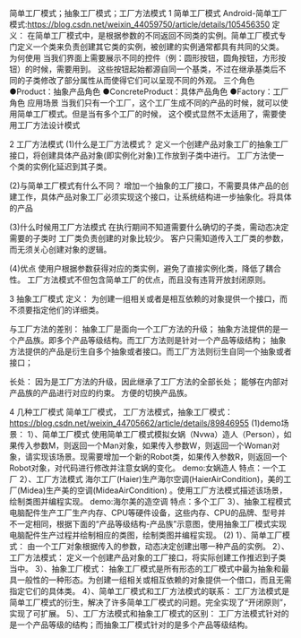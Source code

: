 简单工厂模式；抽象工厂模式；工厂方法模式
1 简单工厂模式
Android-简单工厂模式:https://blog.csdn.net/weixin_44059750/article/details/105456350
定义：
在简单工厂模式中，是根据参数的不同返回不同类的实例。简单工厂模式专门定义一个类来负责创建其它类的实例，被创建的实例通常都具有共同的父类。
为何使用
当我们界面上需要展示不同的控件（例：圆形按钮，圆角按钮，方形按钮）的时候，需要用到。
这些按钮起始都源自同一个基类，不过在继承基类后不同的子类修改了部分属性从而使得它们可以呈现不同的外观。
三个角色
●Product：抽象产品角色
●ConcreteProduct：具体产品角色
●Factory：工厂角色
应用场景
当我们只有一个工厂，这个工厂生成不同的产品的时候，就可以使用简单工厂模式。但是当有多个工厂的时候，
这个模式显然不太适用了，需要使用工厂方法设计模式

2 工厂方法模式
(1)什么是工厂方法模式？
定义一个创建产品对象工厂的抽象工厂接口，将创建具体产品对象(即实例化对象)工作放到子类中进行。
工厂方法使一个类的实例化延迟到其子类。

(2)与简单工厂模式有什么不同？
增加一个抽象的工厂接口，不需要具体产品的创建工作，具体产品对象工厂必须实现这个接口，让系统结构进一步抽象化。将具体的产品

(3)什么时候用工厂方法模式
在执行期间不知道需要什么确切的子类，需动态决定需要的子类时
工厂类负责创建的对象比较少。
客户只需知道传入工厂类的参数，而无须关心创建对象的逻辑。

(4)优点
使用户根据参数获得对应的类实例，避免了直接实例化类，降低了耦合性。
工厂方法模式不但包含简单工厂的优点，而且没有违背开放封闭原则。

3 抽象工厂模式
定义：
为创建一组相关或者是相互依赖的对象提供一个接口，而不须要指定他们的详细类。

与工厂方法的差别：
抽象工厂是面向一个工厂方法的升级；
抽象方法提供的是一个产品族。即多个产品等级结构。而工厂方法则是针对一个产品等级结构；
抽象方法提供的产品是衍生自多个抽象或者接口。而工厂方法则衍生自同一个抽象或者接口；

长处：
因为是工厂方法的升级，因此继承了工厂方法的全部长处；
能够在内部对产品族的产品进行对应的约束。
方便的切换产品族。

4 几种工厂模式
简单工厂模式， 工厂方法模式，抽象工厂模式：https://blog.csdn.net/weixin_44705662/article/details/89846955
(1)demo场景：
1）、简单工厂模式
使用简单工厂模式模拟女娲（Nvwa）造人（Person），如果传入参数M，则返回一个Man对象，如果传入参数W，则返回一个Woman对象，请实现该场景。现需要增加一个新的Robot类，如果传入参数R，则返回一个Robot对象，对代码进行修改并注意女娲的变化。
demo:女娲造人
特点：一个工厂
2）、工厂方法模式
海尔工厂(Haier)生产海尔空调(HaierAirCondition)，美的工厂(Midea)生产美的空调(MideaAirCondition) 。使用工厂方法模式描述该场景，绘制类图并编程实现。
demo:海尔美的造空调
特点：多个工厂
3）、抽象工程模式
电脑配件生产工厂生产内存、CPU等硬件设备，这些内存、CPU的品牌、型号并不一定相同，根据下面的“产品等级结构-产品族”示意图，使用抽象工厂模式实现电脑配件生产过程并绘制相应的类图，绘制类图并编程实现。
(2)
1）、简单工厂模式：
由一个工厂对象根据传入的参数，动态决定创建出哪一种产品的实例。
2）、工厂方法模式：
定义一个创建产品对象的工厂接口，将实际创建工作推迟到子类当中。
3）、抽象工厂模式：
抽象工厂模式是所有形态的工厂模式中最为抽象和最具一般性的一种形态。为创建一组相关或相互依赖的对象提供一个借口，而且无需指定它们的具体类。
4）、简单工厂模式和工厂方法模式的联系：
工厂方法模式是简单工厂模式的衍生，解决了许多简单工厂模式的问题。完全实现了“开闭原则”，实现了可扩展。
5）、工厂方法模式和抽象工厂模式的区别：
工厂方法模式针对的是一个产品等级的结构；而抽象工厂模式针对的是多个产品等级结构。
